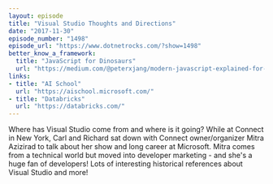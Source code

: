 ```yaml
---
layout: episode
title: "Visual Studio Thoughts and Directions"
date: "2017-11-30"
episode_number: "1498"
episode_url: "https://www.dotnetrocks.com/?show=1498"
better_know_a_framework:
  title: "JavaScript for Dinosaurs"
  url: "https://medium.com/@peterxjang/modern-javascript-explained-for-dinosaurs-f695e9747b70"
links:
- title: "AI School"
  url: "https://aischool.microsoft.com/"
- title: "Databricks"
  url: "https://databricks.com/"
---
```


Where has Visual Studio come from and where is it going? While at Connect in New York, Carl and Richard sat down with Connect owner/organizer Mitra Azizirad to talk about her show and long career at Microsoft. Mitra comes from a technical world but moved into developer marketing - and she's a huge fan of developers! Lots of interesting historical references about Visual Studio and more!
